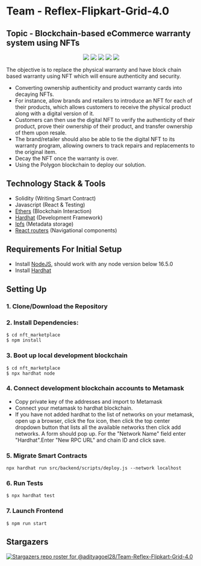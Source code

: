 # Team - Reflex-Flipkart-Grid-4.0
## Topic - Blockchain-based eCommerce warranty system using NFTs

<p align="center">
  <img src="https://img.shields.io/badge/solidity-lightgrey" />
  <img src="https://img.shields.io/badge/JavaScript-323330?style=for-the-badge&logo=javascript&logoColor=F7DF1E" />
  <img src="https://img.shields.io/badge/React-20232A?style=for-the-badge&logo=react&logoColor=61DAFB" />
  <img src="https://img.shields.io/badge/HTML5-E34F26?style=for-the-badge&logo=html5&logoColor=white" />
  <img src="https://img.shields.io/badge/CSS3-1572B6?style=for-the-badge&logo=css3&logoColor=white" />
  
</p>

The objective is to replace the physical warranty and have block chain based warranty using NFT which will ensure
authenticity and security.

- Converting ownership authenticity and product warranty cards into decaying NFTs.
- For instance, allow brands and retailers to introduce an NFT for each of their products, which allows customers to receive the physical product along with a digital version of it.
- Customers can then use the digital NFT to verify the authenticity of their product, prove their ownership of their product, and transfer ownership of them upon resale.
- The brand/retailer should also be able to tie the digital NFT to its warranty program, allowing owners to track repairs and replacements to the original item.
- Decay the NFT once the warranty is over.
- Using the Polygon blockchain to deploy our solution.

## Technology Stack & Tools

- Solidity (Writing Smart Contract)
- Javascript (React & Testing)
- [Ethers](https://docs.ethers.io/v5/) (Blockchain Interaction)
- [Hardhat](https://hardhat.org/) (Development Framework)
- [Ipfs](https://ipfs.io/) (Metadata storage)
- [React routers](https://v5.reactrouter.com/) (Navigational components)

## Requirements For Initial Setup
- Install [NodeJS](https://nodejs.org/en/), should work with any node version below 16.5.0
- Install [Hardhat](https://hardhat.org/)

## Setting Up
### 1. Clone/Download the Repository

### 2. Install Dependencies:
```
$ cd nft_marketplace
$ npm install
```
### 3. Boot up local development blockchain
```
$ cd nft_marketplace
$ npx hardhat node
```

### 4. Connect development blockchain accounts to Metamask
- Copy private key of the addresses and import to Metamask
- Connect your metamask to hardhat blockchain.
- If you have not added hardhat to the list of networks on your metamask, open up a browser, click the fox icon, then click the top center dropdown button that lists all the available networks then click add networks. A form should pop up. For the "Network Name" field enter "Hardhat".Enter "New RPC URL" and chain ID and click save. 


### 5. Migrate Smart Contracts
`npx hardhat run src/backend/scripts/deploy.js --network localhost`

### 6. Run Tests
`$ npx hardhat test`

### 7. Launch Frontend
`$ npm run start`

## Stargazers
[![Stargazers repo roster for @adityagoel28/Team-Reflex-Flipkart-Grid-4.0](https://reporoster.com/stars/adityagoel28/Team-Reflex-Flipkart-Grid-4.0)](https://github.com/adityagoel28/Team-Reflex-Flipkart-Grid-4.0/stargazers)
